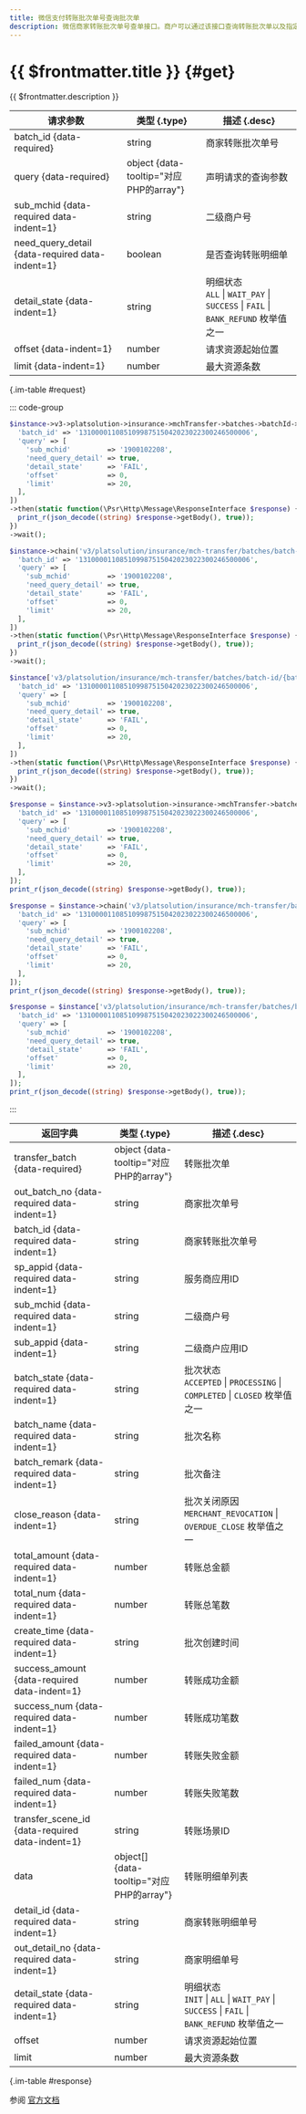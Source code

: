 ```yaml
---
title: 微信支付转账批次单号查询批次单
description: 微信商家转账批次单号查单接口。商户可以通过该接口查询转账批次单以及指定状态的转账明细单。返回消息中包含微信批次单号、批次状态、批次类型、转账总金额、转账总笔数、成功金额、失败金额等信息。
---
```


# {{ $frontmatter.title }} {#get}

{{ $frontmatter.description }}

| 请求参数 | 类型 {.type} | 描述 {.desc}
| --- | --- | ---
| batch_id {data-required} | string | 商家转账批次单号
| query {data-required} | object {data-tooltip="对应PHP的array"} | 声明请求的查询参数
| sub_mchid {data-required data-indent=1} | string | 二级商户号
| need_query_detail {data-required data-indent=1} | boolean | 是否查询转账明细单
| detail_state {data-indent=1} | string | 明细状态<br/>`ALL` \| `WAIT_PAY` \| `SUCCESS` \| `FAIL` \| `BANK_REFUND` 枚举值之一
| offset {data-indent=1} | number | 请求资源起始位置
| limit {data-indent=1} | number | 最大资源条数

{.im-table #request}

::: code-group

```php [异步纯链式]
$instance->v3->platsolution->insurance->mchTransfer->batches->batchId->_batch_id_->getAsync([
  'batch_id' => '131000011085109987515042023022300246500006',
  'query' => [
    'sub_mchid'         => '1900102208',
    'need_query_detail' => true,
    'detail_state'      => 'FAIL',
    'offset'            => 0,
    'limit'             => 20,
  ],
])
->then(static function(\Psr\Http\Message\ResponseInterface $response) {
  print_r(json_decode((string) $response->getBody(), true));
})
->wait();
```

```php [异步声明式]
$instance->chain('v3/platsolution/insurance/mch-transfer/batches/batch-id/{batch_id}')->getAsync([
  'batch_id' => '131000011085109987515042023022300246500006',
  'query' => [
    'sub_mchid'         => '1900102208',
    'need_query_detail' => true,
    'detail_state'      => 'FAIL',
    'offset'            => 0,
    'limit'             => 20,
  ],
])
->then(static function(\Psr\Http\Message\ResponseInterface $response) {
  print_r(json_decode((string) $response->getBody(), true));
})
->wait();
```

```php [异步属性式]
$instance['v3/platsolution/insurance/mch-transfer/batches/batch-id/{batch_id}']->getAsync([
  'batch_id' => '131000011085109987515042023022300246500006',
  'query' => [
    'sub_mchid'         => '1900102208',
    'need_query_detail' => true,
    'detail_state'      => 'FAIL',
    'offset'            => 0,
    'limit'             => 20,
  ],
])
->then(static function(\Psr\Http\Message\ResponseInterface $response) {
  print_r(json_decode((string) $response->getBody(), true));
})
->wait();
```

```php [同步纯链式]
$response = $instance->v3->platsolution->insurance->mchTransfer->batches->batchId->_batch_id_->get([
  'batch_id' => '131000011085109987515042023022300246500006',
  'query' => [
    'sub_mchid'         => '1900102208',
    'need_query_detail' => true,
    'detail_state'      => 'FAIL',
    'offset'            => 0,
    'limit'             => 20,
  ],
]);
print_r(json_decode((string) $response->getBody(), true));
```

```php [同步声明式]
$response = $instance->chain('v3/platsolution/insurance/mch-transfer/batches/batch-id/{batch_id}')->get([
  'batch_id' => '131000011085109987515042023022300246500006',
  'query' => [
    'sub_mchid'         => '1900102208',
    'need_query_detail' => true,
    'detail_state'      => 'FAIL',
    'offset'            => 0,
    'limit'             => 20,
  ],
]);
print_r(json_decode((string) $response->getBody(), true));
```

```php [同步属性式]
$response = $instance['v3/platsolution/insurance/mch-transfer/batches/batch-id/{batch_id}']->get([
  'batch_id' => '131000011085109987515042023022300246500006',
  'query' => [
    'sub_mchid'         => '1900102208',
    'need_query_detail' => true,
    'detail_state'      => 'FAIL',
    'offset'            => 0,
    'limit'             => 20,
  ],
]);
print_r(json_decode((string) $response->getBody(), true));
```

:::

| 返回字典 | 类型 {.type} | 描述 {.desc}
| --- | --- | ---
| transfer_batch {data-required} | object {data-tooltip="对应PHP的array"} | 转账批次单
| out_batch_no {data-required data-indent=1} | string | 商家批次单号
| batch_id {data-required data-indent=1} | string | 商家转账批次单号
| sp_appid {data-required data-indent=1} | string | 服务商应用ID
| sub_mchid {data-required data-indent=1} | string | 二级商户号
| sub_appid {data-indent=1} | string | 二级商户应用ID
| batch_state {data-required data-indent=1} | string | 批次状态<br/>`ACCEPTED` \| `PROCESSING` \| `COMPLETED` \| `CLOSED` 枚举值之一
| batch_name {data-required data-indent=1} | string | 批次名称
| batch_remark {data-required data-indent=1} | string | 批次备注
| close_reason {data-indent=1} | string | 批次关闭原因<br/>`MERCHANT_REVOCATION` \| `OVERDUE_CLOSE` 枚举值之一
| total_amount {data-required data-indent=1} | number | 转账总金额
| total_num {data-required data-indent=1} | number | 转账总笔数
| create_time {data-required data-indent=1} | string | 批次创建时间
| success_amount {data-required data-indent=1} | number | 转账成功金额
| success_num {data-required data-indent=1} | number | 转账成功笔数
| failed_amount {data-required data-indent=1} | number | 转账失败金额
| failed_num {data-required data-indent=1} | number | 转账失败笔数
| transfer_scene_id {data-required data-indent=1} | string | 转账场景ID
| data | object[] {data-tooltip="对应PHP的array"} | 转账明细单列表
| detail_id {data-required data-indent=1} | string | 商家转账明细单号
| out_detail_no {data-required data-indent=1} | string | 商家明细单号
| detail_state {data-required data-indent=1} | string | 明细状态<br/>`INIT` \| `ALL` \| `WAIT_PAY` \| `SUCCESS` \| `FAIL` \| `BANK_REFUND` 枚举值之一
| offset | number | 请求资源起始位置
| limit | number | 最大资源条数

{.im-table #response}

参阅 [官方文档](https://pay.weixin.qq.com/doc/v3/partner/4013504221)
